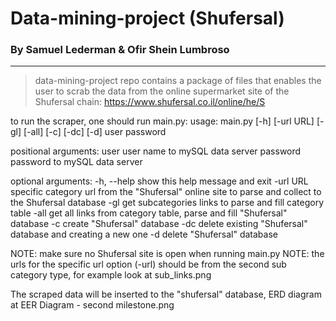 # Data-mining-project (Shufersal)
### By Samuel Lederman & Ofir Shein Lumbroso
___
>data-mining-project repo contains a package of files that enables the user to scrab the data 
from the online supermarket site of the Shufersal chain: https://www.shufersal.co.il/online/he/S 

to run the scraper, one should run main.py:
usage: main.py [-h] [-url URL] [-gl] [-all] [-c] [-dc] [-d] user password

positional arguments:
  user        user name to mySQL data server
  password    password to mySQL data server

optional arguments:
  -h, --help  show this help message and exit
  -url URL    specific category url from the "Shufersal" online site to parse
              and collect to the Shufersal database
  -gl         get subcategories links to parse and fill category table
  -all        get all links from category table, parse and fill "Shufersal"
              database
  -c          create "Shufersal" database
  -dc         delete existing "Shufersal" database and creating a new one
  -d          delete "Shufersal" database

NOTE: make sure no Shufersal site is open when running main.py
NOTE: the urls for the specific url option (-url) should be from the second sub category type, for example look at sub_links.png

The scraped data will be inserted to the "shufersal" database, ERD diagram at EER Diagram - second milestone.png
